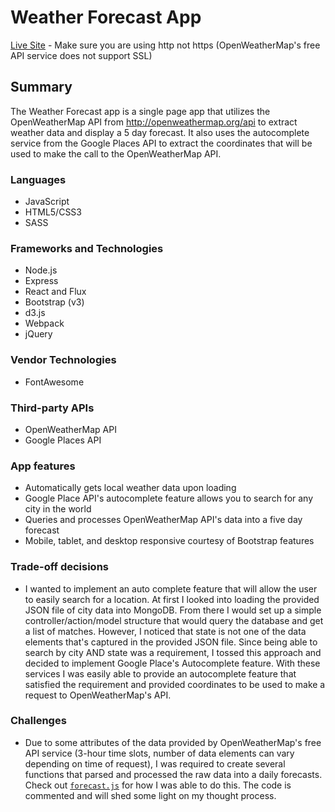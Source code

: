 # Weather Forecast App

[Live Site][live] - Make sure you are using http not https (OpenWeatherMap's free API service does not support SSL)

[live]: http://ephraimpei-weather-forecast.herokuapp.com



## Summary

The Weather Forecast app is a single page app that utilizes the OpenWeatherMap API from http://openweathermap.org/api to extract weather data and display a 5 day forecast.  It also uses the autocomplete service from the Google Places API to extract the coordinates that will be used to make the call to the OpenWeatherMap API.

### Languages

* JavaScript
* HTML5/CSS3
* SASS

### Frameworks and Technologies

* Node.js
* Express
* React and Flux
* Bootstrap (v3)
* d3.js
* Webpack
* jQuery

### Vendor Technologies

* FontAwesome

### Third-party APIs

* OpenWeatherMap API
* Google Places API

### App features

* Automatically gets local weather data upon loading
* Google Place API's autocomplete feature allows you to search for any city in the world
* Queries and processes OpenWeatherMap API's data into a five day forecast
* Mobile, tablet, and desktop responsive courtesy of Bootstrap features

### Trade-off decisions

* I wanted to implement an auto complete feature that will allow the user to easily search for a location.  At first I looked into loading the provided JSON file of city data into MongoDB.  From there I would set up a simple controller/action/model structure that would query the database and get a list of matches.  However, I noticed that state is not one of the data elements that's captured in the provided JSON file.  Since being able to search by city AND state was a requirement, I tossed this approach and decided to implement Google Place's Autocomplete feature.  With these services I was easily able to provide an autocomplete feature that satisfied the requirement and provided coordinates to be used to make a request to OpenWeatherMap's API.

### Challenges

* Due to some attributes of the data provided by OpenWeatherMap's free API service (3-hour time slots, number of data elements can vary depending on time of request), I was required to create several functions that parsed and processed the raw data into a daily forecasts. Check out [`forecast.js`](./src/utilities/forecast.js) for how I was able to do this.  The code is commented and will shed some light on my thought process.
